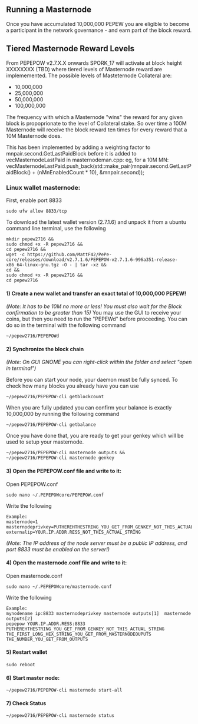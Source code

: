 ## Running a Masternode

Once you have accumulated 10,000,000 PEPEW you are eligible to become a participant in the network governance - and earn part of the block reward. 

## Tiered Masternode Reward Levels

From PEPEPOW v2.7.X.X onwards SPORK_17 will activate at block height XXXXXXXX (TBD) where tiered levels of Masternode reward are implememented.
The possible levels of Masteternode Collateral are:
  *  10,000,000
  *  25,000,000
  *  50,000,000
  *  100,000,000

The frequency with which a Masternode "wins" the reward for any given block is propoprionate to the level of Collateral stake.  So over time a 100M Masternode will receive the block reward ten times for every reward that a 10M Masternode does.

This has been implemented by adding a weighting factor to mnpair.second.GetLastPaidBlock before it is added to vecMasternodeLastPaid in masternodeman.cpp: eg, for a 10M MN:
 vecMasternodeLastPaid.push_back(std::make_pair(mnpair.second.GetLastPaidBlock() + (nMnEnabledCount * 10), &mnpair.second));

 
### Linux wallet masternode:
First, enable port 8833
```
sudo ufw allow 8833/tcp
```

To download the latest wallet version (2.7.1.6) and unpack it from a ubuntu command line terminal, use the following
```
mkdir pepew2716 &&
sudo chmod +x -R pepew2716 &&
cd pepew2716 &&
wget -c https://github.com/MattF42/PePe-core/releases/download/v2.7.1.6/PEPEPOW-v2.7.1.6-996a351-release-x86_64-linux-gnu.tgz -O - | tar -xz &&
cd &&
sudo chmod +x -R pepew2716 &&
cd pepew2716
```

#### **1) Create a new wallet and transfer an exact total of 10,000,000 PEPEW!**
*(Note: It has to be 10M no more or less! You must also wait for the Block confirmation to be greater than 15)*
You may use the GUI to receive your coins, but then you need to run the "PEPEWd" before proceeding. You can do so in the terminal with the following command
```
~/pepew2716/PEPEPOWd
```

#### **2) Synchronize the block chain**
*(Note: On GUI GNOME you can right-click within the folder and select "open in terminal")*

Before you can start your node, your daemon must be fully synced. To check how many blocks you already have you can use 
```
~/pepew2716/PEPEPOW-cli getblockcount
```

When you are fully updated you can confirm your balance is exactly 10,000,000 by running the following command
```
~/pepew2716/PEPEPOW-cli getbalance
```

Once you have done that, you are ready to get your genkey which will be used to setup your masternode.
```
~/pepew2716/PEPEPOW-cli masternode outputs &&
~/pepew2716/PEPEPOW-cli masternode genkey
```

#### **3) Open the PEPEPOW.conf file and write to it:**

Open PEPEPOW.conf
```
sudo nano ~/.PEPEPOWcore/PEPEPOW.conf
```

Write the following
```
Example:
masternode=1
masternodeprivkey=PUTHEREHTHESTRING_YOU_GET_FROM_GENKEY_NOT_THIS_ACTUAL_STRING
externalip=YOUR.IP.ADDR.RESS_NOT_THIS_ACTUAL_STRING
```
*(Note: The IP address of the node server must be a public IP address, and port 8833 must be enabled on the server!)*

#### **4) Open the masternode.conf file and write to it:**

Open masternode.conf
```
sudo nano ~/.PEPEPOWcore/masternode.conf
```

Write the following
```
Example:
mynodename ip:8833 masternodeprivkey masternode outputs[1]  masternode outputs[2]
pepepow YOUR.IP.ADDR.RESS:8833 PUTHEREHTHESTRING_YOU_GET_FROM_GENKEY_NOT_THIS_ACTUAL_STRING THE_FIRST_LONG_HEX_STRING_YOU_GET_FROM_MASTERNODEOUPUTS  THE_NUMBER_YOU_GET_FROM_OUTPUTS
```

#### **5) Restart wallet**
```
sudo reboot
```

#### **6) Start master node:**
```
~/pepew2716/PEPEPOW-cli masternode start-all
```

#### **7) Check Status**
```
~/pepew2716/PEPEPOW-cli masternode status
```
